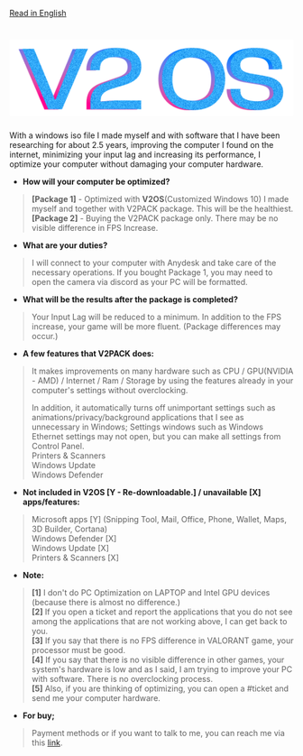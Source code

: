 [Read in English](https://discord.com/users/333697573980340225)
# <h1 align="center"> ![V2OS](https://raw.githubusercontent.com/vutuofficial/V2OS/main/logo.png?token=GHSAT0AAAAAAB2VCLRTQXZYWEAKKYGYXLESY4OSDVA "Logo")</h1>

With a windows iso file I made myself and with software that I have been researching for about 2.5 years, improving the computer I found on the internet, minimizing your input lag and increasing its performance, I optimize your computer without damaging your computer hardware.

* **How will your computer be optimized?**

> **[Package 1]** - Optimized with **V2OS**(Customized Windows 10) I made myself and together with V2PACK package. This will be the healthiest.<br>
**[Package 2]** - Buying the V2PACK package only. There may be no visible difference in FPS Increase.

* **What are your duties?**

> I will connect to your computer with Anydesk and take care of the necessary operations. If you bought Package 1, you may need to open the camera via discord as your PC will be formatted.

* **What will be the results after the package is completed?**

> Your Input Lag will be reduced to a minimum.
In addition to the FPS increase, your game will be more fluent. (Package differences may occur.)

* **A few features that V2PACK does:**

> It makes improvements on many hardware such as CPU / GPU(NVIDIA - AMD) / Internet / Ram / Storage by using the features already in your computer's settings without overclocking.
>
> In addition, it automatically turns off unimportant settings such as animations/privacy/background applications that I see as unnecessary in Windows;
Settings windows such as Windows Ethernet settings may not open, but you can make all settings from Control Panel.<br>
Printers & Scanners<br>
Windows Update<br>
Windows Defender

* **Not included in V2OS [Y - Re-downloadable.] / unavailable [X] apps/features:**
> Microsoft apps [Y] (Snipping Tool, Mail, Office, Phone, Wallet, Maps, 3D Builder, Cortana)<br>
Windows Defender [X]<br>
Windows Update [X]<br>
Printers & Scanners [X]<br>

* **Note:**

> **[1]** I don't do PC Optimization on LAPTOP and Intel GPU devices (because there is almost no difference.)<br>
**[2]** If you open a ticket and report the applications that you do not see among the applications that are not working above, I can get back to you.<br>
**[3]** If you say that there is no FPS difference in VALORANT game, your processor must be good.<br>
**[4]** If you say that there is no visible difference in other games, your system's hardware is low and as I said, I am trying to improve your PC with software. There is no overclocking process.<br>
**[5]** Also, if you are thinking of optimizing, you can open a #ticket and send me your computer hardware.<br>

* **For buy;**

> Payment methods or if you want to talk to me, you can reach me via this [link](https://discord.com/users/333697573980340225).

